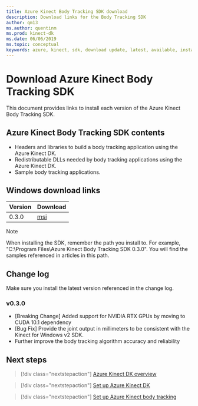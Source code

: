 ```yaml
---
title: Azure Kinect Body Tracking SDK download
description: Download links for the Body Tracking SDK
author: qm13
ms.author: quentinm
ms.prod: kinect-dk
ms.date: 06/06/2019
ms.topic: conceptual
keywords: azure, kinect, sdk, download update, latest, available, install, body, tracking
---
```


# Download Azure Kinect Body Tracking SDK

This document provides links to install each version of the Azure Kinect Body Tracking SDK. 

## Azure Kinect Body Tracking SDK contents

* Headers and libraries to build a body tracking application using the Azure Kinect DK.
* Redistributable DLLs needed by body tracking applications using the Azure Kinect DK.
* Sample body tracking applications.

## Windows download links

Version       | Download
--------------|----------
0.3.0 | [msi](https://microsoft.sharepoint.com/:u:/t/EdenUsers/Ed9Wm2hMZJNAqf-3TmKBa0gBULGbQLbQs_cZdKPy4lmFCQ?e=d9bbKo)

> [!NOTE]
> When installing the SDK, remember the path you install to. For example, "C:\Program Files\Azure Kinect Body Tracking SDK 0.3.0". You will find the samples referenced in articles in this path.

## Change log

Make sure you install the latest version referenced in the change log.

### v0.3.0

* [Breaking Change] Added support for NVIDIA RTX GPUs by moving to CUDA 10.1 dependency
* [Bug Fix] Provide the joint output in millimeters to be consistent with the Kinect for Windows v2 SDK.
* Further improve the body tracking algorithm accuracy and reliability

## Next steps

> [!div class="nextstepaction"]
>[Azure Kinect DK overview](what-is-azure-kinect-dk.md)

> [!div class="nextstepaction"]
>[Set up Azure Kinect DK](set-up-azure-kinect-dk.md)

> [!div class="nextstepaction"]
>[Set up Azure Kinect body tracking](body-sdk-setup.md)